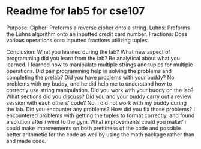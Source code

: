 # Readme for lab5 for cse107

Purpose:
Cipher:
Preforms a reverse cipher onto a string.
Luhns:
Preforms the Luhns algorithm onto an inputted credit card number.
Fractions:
Does various operations onto inputted fractions utilizing tuples.

Conclusion:
What you learned during the lab? What new aspect of programming did you learn from the lab? Be analytical about what you learned.
I learned how to manipulate multiple strings and tuples for multiple operations.
Did pair programming help in solving the problems and completing the prelab? Did you have problems with your buddy?
No problems with my buddy, and he did help me to understand how to correctly use string manipulation.
Did you work with your buddy on the lab? What sections did you discuss? Did you and your buddy carry out a review session with each others’ code?
No, i did not work with my buddy during the lab.
Did you encounter any problems? How did you fix those problems?
I encountered problems with getting the tuples to format correctly, and found a solution after i went to the gym.
What improvements could you make?
i could make improvements on both prettiness of the code and possible better arithmetic for the code as well by using the math package rather than and made code.
